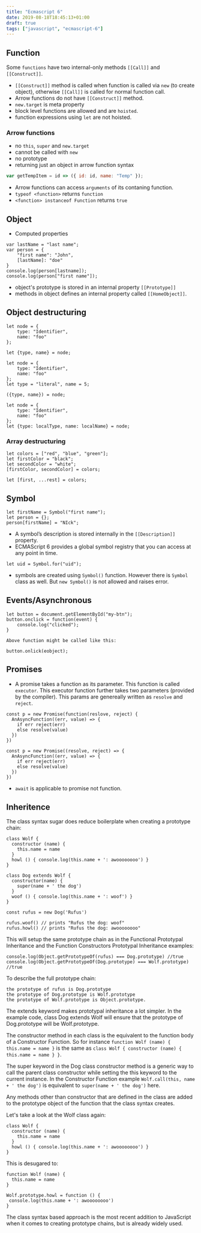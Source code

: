 ```yaml
---
title: "Ecmascript 6"
date: 2019-08-18T18:45:13+01:00
draft: true
tags: ["javascript", "ecmascript-6"]
---
```


## Function
Some `functions` have two internal-only methods `[[Call]]` and `[[Construct]]`.

* `[[Construct]]` method is called when function is called via `new` (to create object), otherwise `[[Call]]` is called for normal function call.
* Arrow functions do not have `[[Construct]]` method.
* `new.target` is meta property
* block level functions are allowed and are `hoisted`.
* function expressions using `let` are not hoisted.

### Arrow functions

* no `this`, `super` and `new.target`
* cannot be called with `new`
* no prototype
* returning just an object in arrow function syntax

```javascript
var getTempItem = id => ({ id: id, name: "Temp" });
```
* Arrow functions can access `arguments` of its contaning function.
* `typeof <function>` returns `function`
* `<function> instanceof Function` returns `true`

## Object

* Computed properties
```
var lastName = "last name";
var person = {
    "first name": "John",
    [lastName]: "doe"
}
console.log(person[lastname]);
console.log(person["first name"]);
```
* object's prototype is stored in an internal property `[[Prototype]]`
* methods in object defines an internal property called `[[HomeObject]]`. 

## Object destructuring

```
let node = {
    type: "Identifier",
    name: "foo"
};

let {type, name} = node;
```

```
let node = {
    type: "Identifier",
    name: "foo"
};
let type = "literal", name = 5;

({type, name}) = node;
```

```
let node = {
    type: "Identifier",
    name: "foo"
};
let {type: localType, name: localName} = node;
```

### Array destructuring
```
let colors = ["red", "blue", "green"];
let firstColor = "black";
let secondColor = "white";
[firstColor, secondColor] = colors;

let [first, ...rest] = colors;
```
## Symbol

```
let firstName = Symbol("first name");
let person = {};
person[firstName] = "NIck";
```
* A symbol’s description is stored internally in the `[[Description]]` property.
* ECMAScript 6 provides a global symbol registry that you can access at any point in time.

```
let uid = Symbol.for("uid");
```
* symbols are created using `Symbol()` function. However there is `Symbol` class as well. But `new Symbol()` is not allowed and raises error.

## Events/Asynchronous
```
let button = document.getElementById("my-btn");
button.onclick = function(event) {
    console.log("clicked");
}

Above function might be called like this:

button.onlick(eobject);
```

## Promises
* A promise takes a function as its parameter. This function is called `executor`. This executor function further takes two parameters (provided by the compiler). This params are genereally written as `resolve` and `reject`.
```
const p = new Promise(function(reslove, reject) {
  AnAsyncFunction((err, value) => {
    if err reject(err)
    else resolve(value)
  })
})
``` 
```
const p = new Promise((resolve, reject) => {
  AnAsyncFunction((err, value) => {
    if err reject(err)
    else resolve(value)
  })
})
```
* `await` is applicable to promise not function.

## Inheritence
The class syntax sugar does reduce boilerplate when creating a prototype chain:

```
class Wolf {
  constructor (name) {
    this.name = name
  }
  howl () { console.log(this.name + ': awoooooooo') }
}

class Dog extends Wolf {
  constructor(name) {
    super(name + ' the dog')
  }
  woof () { console.log(this.name + ': woof') }
}

const rufus = new Dog('Rufus')

rufus.woof() // prints "Rufus the dog: woof"
rufus.howl() // prints "Rufus the dog: awoooooooo"
```

This will setup the same prototype chain as in the Functional Prototypal Inheritance and the Function Constructors Prototypal Inheritance examples:

```
console.log(Object.getPrototypeOf(rufus) === Dog.prototype) //true
console.log(Object.getPrototypeOf(Dog.prototype) === Wolf.prototype) //true
```

To describe the full prototype chain:

    the prototype of rufus is Dog.prototype
    the prototype of Dog.prototype is Wolf.prototype
    the prototype of Wolf.prototype is Object.prototype.

The extends keyword makes prototypal inheritance a lot simpler. In the example code, class Dog extends Wolf will ensure that the prototype of Dog.prototype will be Wolf.prototype.

The constructor method in each class is the equivalent to the function body of a Constructor Function. So for instance `function Wolf (name) { this.name = name }` is the same as `class Wolf { constructor (name) { this.name = name } }`.

The super keyword in the Dog class constructor method is a generic way to call the parent class constructor while setting the this keyword to the current instance. In the Constructor Function example `Wolf.call(this, name + ' the dog')` is equivalent to `super(name + ' the dog')` here.

Any methods other than constructor that are defined in the class are added to the prototype object of the function that the class syntax creates.

Let's take a look at the Wolf class again:

```
class Wolf {
  constructor (name) {
    this.name = name
  }
  howl () { console.log(this.name + ': awoooooooo') }
}
```

This is desugared to:

```
function Wolf (name) {
  this.name = name
}

Wolf.prototype.howl = function () {
 console.log(this.name + ': awoooooooo')
}
```
The class syntax based approach is the most recent addition to JavaScript when it comes to creating prototype chains, but is already widely used.
